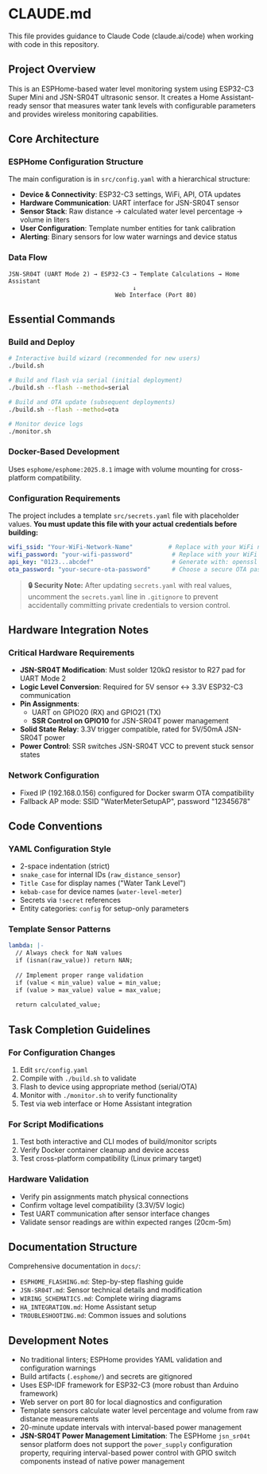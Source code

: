 # CLAUDE.md

This file provides guidance to Claude Code (claude.ai/code) when working with code in this repository.

## Project Overview

This is an ESPHome-based water level monitoring system using ESP32-C3 Super Mini and JSN-SR04T ultrasonic sensor. It creates a Home Assistant-ready sensor that measures water tank levels with configurable parameters and provides wireless monitoring capabilities.

## Core Architecture

### ESPHome Configuration Structure
The main configuration is in `src/config.yaml` with a hierarchical structure:
- **Device & Connectivity**: ESP32-C3 settings, WiFi, API, OTA updates
- **Hardware Communication**: UART interface for JSN-SR04T sensor
- **Sensor Stack**: Raw distance → calculated water level percentage → volume in liters
- **User Configuration**: Template number entities for tank calibration
- **Alerting**: Binary sensors for low water warnings and device status

### Data Flow
```
JSN-SR04T (UART Mode 2) → ESP32-C3 → Template Calculations → Home Assistant
                                   ↓
                              Web Interface (Port 80)
```

## Essential Commands

### Build and Deploy
```bash
# Interactive build wizard (recommended for new users)
./build.sh

# Build and flash via serial (initial deployment)
./build.sh --flash --method=serial

# Build and OTA update (subsequent deployments)  
./build.sh --flash --method=ota

# Monitor device logs
./monitor.sh
```

### Docker-Based Development
Uses `esphome/esphome:2025.8.1` image with volume mounting for cross-platform compatibility.

### Configuration Requirements
The project includes a template `src/secrets.yaml` file with placeholder values. **You must update this file with your actual credentials before building:**

```yaml
wifi_ssid: "Your-WiFi-Network-Name"          # Replace with your WiFi name
wifi_password: "your-wifi-password"           # Replace with your WiFi password  
api_key: "0123...abcdef"                      # Generate with: openssl rand -hex 32
ota_password: "your-secure-ota-password"      # Choose a secure OTA password
```

> **🔒 Security Note:** After updating `secrets.yaml` with real values, uncomment the `secrets.yaml` line in `.gitignore` to prevent accidentally committing private credentials to version control.

## Hardware Integration Notes

### Critical Hardware Requirements
- **JSN-SR04T Modification**: Must solder 120kΩ resistor to R27 pad for UART Mode 2
- **Logic Level Conversion**: Required for 5V sensor ↔ 3.3V ESP32-C3 communication
- **Pin Assignments**: 
  - UART on GPIO20 (RX) and GPIO21 (TX)
  - **SSR Control on GPIO10** for JSN-SR04T power management
- **Solid State Relay**: 3.3V trigger compatible, rated for 5V/50mA JSN-SR04T power
- **Power Control**: SSR switches JSN-SR04T VCC to prevent stuck sensor states

### Network Configuration
- Fixed IP (192.168.0.156) configured for Docker swarm OTA compatibility
- Fallback AP mode: SSID "WaterMeterSetupAP", password "12345678"

## Code Conventions

### YAML Configuration Style
- 2-space indentation (strict)
- `snake_case` for internal IDs (`raw_distance_sensor`)
- `Title Case` for display names ("Water Tank Level")
- `kebab-case` for device names (`water-level-meter`)
- Secrets via `!secret` references
- Entity categories: `config` for setup-only parameters

### Template Sensor Patterns
```yaml
lambda: |-
  // Always check for NaN values
  if (isnan(raw_value)) return NAN;
  
  // Implement proper range validation
  if (value < min_value) value = min_value;
  if (value > max_value) value = max_value;
  
  return calculated_value;
```

## Task Completion Guidelines

### For Configuration Changes
1. Edit `src/config.yaml`
2. Compile with `./build.sh` to validate
3. Flash to device using appropriate method (serial/OTA)
4. Monitor with `./monitor.sh` to verify functionality
5. Test via web interface or Home Assistant integration

### For Script Modifications  
1. Test both interactive and CLI modes of build/monitor scripts
2. Verify Docker container cleanup and device access
3. Test cross-platform compatibility (Linux primary target)

### Hardware Validation
- Verify pin assignments match physical connections
- Confirm voltage level compatibility (3.3V/5V logic)
- Test UART communication after sensor interface changes
- Validate sensor readings are within expected ranges (20cm-5m)

## Documentation Structure

Comprehensive documentation in `docs/`:
- `ESPHOME_FLASHING.md`: Step-by-step flashing guide
- `JSN‑SR04T.md`: Sensor technical details and modification
- `WIRING_SCHEMATICS.md`: Complete wiring diagrams
- `HA_INTEGRATION.md`: Home Assistant setup
- `TROUBLESHOOTING.md`: Common issues and solutions

## Development Notes

- No traditional linters; ESPHome provides YAML validation and configuration warnings
- Build artifacts (`.esphome/`) and secrets are gitignored
- Uses ESP-IDF framework for ESP32-C3 (more robust than Arduino framework)
- Web server on port 80 for local diagnostics and configuration
- Template sensors calculate water level percentage and volume from raw distance measurements
- 20-minute update intervals with interval-based power management
- **JSN-SR04T Power Management Limitation**: The ESPHome `jsn_sr04t` sensor platform does not support the `power_supply` configuration property, requiring interval-based power control with GPIO switch components instead of native power management
